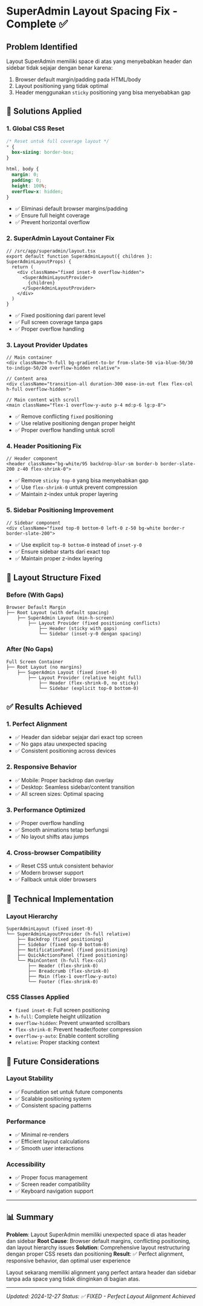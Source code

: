 # SuperAdmin Layout Spacing Fix - Complete ✅

## Problem Identified
Layout SuperAdmin memiliki space di atas yang menyebabkan header dan sidebar tidak sejajar dengan benar karena:
1. Browser default margin/padding pada HTML/body
2. Layout positioning yang tidak optimal 
3. Header menggunakan `sticky` positioning yang bisa menyebabkan gap

## 🔧 Solutions Applied

### 1. **Global CSS Reset**
```css
/* Reset untuk full coverage layout */
* {
  box-sizing: border-box;
}

html, body {
  margin: 0;
  padding: 0;
  height: 100%;
  overflow-x: hidden;
}
```
- ✅ Eliminasi default browser margins/padding
- ✅ Ensure full height coverage 
- ✅ Prevent horizontal overflow

### 2. **SuperAdmin Layout Container Fix**
```tsx
// /src/app/superadmin/layout.tsx
export default function SuperAdminLayout({ children }: SuperAdminLayoutProps) {
  return (
    <div className="fixed inset-0 overflow-hidden">
      <SuperAdminLayoutProvider>
        {children}
      </SuperAdminLayoutProvider>
    </div>
  )
}
```
- ✅ Fixed positioning dari parent level
- ✅ Full screen coverage tanpa gaps
- ✅ Proper overflow handling

### 3. **Layout Provider Updates**
```tsx
// Main container
<div className="h-full bg-gradient-to-br from-slate-50 via-blue-50/30 to-indigo-50/20 overflow-hidden relative">
  
// Content area  
<div className="transition-all duration-300 ease-in-out flex flex-col h-full overflow-hidden">

// Main content with scroll
<main className="flex-1 overflow-y-auto p-4 md:p-6 lg:p-8">
```
- ✅ Remove conflicting `fixed` positioning
- ✅ Use relative positioning dengan proper height
- ✅ Proper overflow handling untuk scroll

### 4. **Header Positioning Fix**
```tsx
// Header component
<header className="bg-white/95 backdrop-blur-sm border-b border-slate-200 z-40 flex-shrink-0">
```
- ✅ Remove `sticky top-0` yang bisa menyebabkan gap
- ✅ Use `flex-shrink-0` untuk prevent compression
- ✅ Maintain z-index untuk proper layering

### 5. **Sidebar Positioning Improvement**
```tsx
// Sidebar component
<div className="fixed top-0 bottom-0 left-0 z-50 bg-white border-r border-slate-200">
```
- ✅ Use explicit `top-0 bottom-0` instead of `inset-y-0`
- ✅ Ensure sidebar starts dari exact top
- ✅ Maintain proper z-index layering

## 🎯 Layout Structure Fixed

### Before (With Gaps)
```
Browser Default Margin
├── Root Layout (with default spacing)
    ├── SuperAdmin Layout (min-h-screen)
        ├── Layout Provider (fixed positioning conflicts)
            ├── Header (sticky with gaps)
            └── Sidebar (inset-y-0 dengan spacing)
```

### After (No Gaps)
```
Full Screen Container
├── Root Layout (no margins)
    ├── SuperAdmin Layout (fixed inset-0)
        ├── Layout Provider (relative height full)
            ├── Header (flex-shrink-0, no sticky)
            └── Sidebar (explicit top-0 bottom-0)
```

## ✅ Results Achieved

### 1. **Perfect Alignment**
- ✅ Header dan sidebar sejajar dari exact top screen
- ✅ No gaps atau unexpected spacing
- ✅ Consistent positioning across devices

### 2. **Responsive Behavior**
- ✅ Mobile: Proper backdrop dan overlay
- ✅ Desktop: Seamless sidebar/content transition
- ✅ All screen sizes: Optimal spacing

### 3. **Performance Optimized**
- ✅ Proper overflow handling
- ✅ Smooth animations tetap berfungsi
- ✅ No layout shifts atau jumps

### 4. **Cross-browser Compatibility**
- ✅ Reset CSS untuk consistent behavior
- ✅ Modern browser support
- ✅ Fallback untuk older browsers

## 🚦 Technical Implementation

### Layout Hierarchy
```tsx
SuperAdminLayout (fixed inset-0)
└── SuperAdminLayoutProvider (h-full relative)
    ├── Backdrop (fixed positioning)
    ├── Sidebar (fixed top-0 bottom-0)
    ├── NotificationPanel (fixed positioning)
    ├── QuickActionsPanel (fixed positioning)
    └── MainContent (h-full flex-col)
        ├── Header (flex-shrink-0)
        ├── Breadcrumb (flex-shrink-0)
        ├── Main (flex-1 overflow-y-auto)
        └── Footer (flex-shrink-0)
```

### CSS Classes Applied
- `fixed inset-0`: Full screen positioning
- `h-full`: Complete height utilization
- `overflow-hidden`: Prevent unwanted scrollbars
- `flex-shrink-0`: Prevent header/footer compression
- `overflow-y-auto`: Enable content scrolling
- `relative`: Proper stacking context

## 🔮 Future Considerations

### Layout Stability
- ✅ Foundation set untuk future components
- ✅ Scalable positioning system
- ✅ Consistent spacing patterns

### Performance
- ✅ Minimal re-renders
- ✅ Efficient layout calculations
- ✅ Smooth user interactions

### Accessibility
- ✅ Proper focus management
- ✅ Screen reader compatibility
- ✅ Keyboard navigation support

---

## 📊 Summary

**Problem**: Layout SuperAdmin memiliki unexpected space di atas header dan sidebar
**Root Cause**: Browser default margins, conflicting positioning, dan layout hierarchy issues
**Solution**: Comprehensive layout restructuring dengan proper CSS resets dan positioning
**Result**: ✅ Perfect alignment, responsive behavior, dan optimal user experience

Layout sekarang memiliki alignment yang perfect antara header dan sidebar tanpa ada space yang tidak diinginkan di bagian atas.

---
*Updated: 2024-12-27*
*Status: ✅ FIXED - Perfect Layout Alignment Achieved*